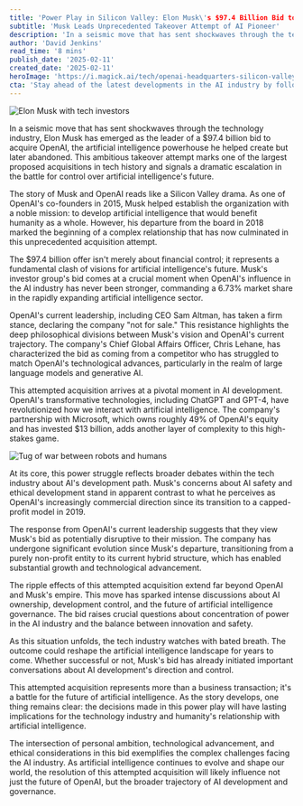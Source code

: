```yaml
---
title: 'Power Play in Silicon Valley: Elon Musk\'s $97.4 Billion Bid to Reclaim OpenAI'
subtitle: 'Musk Leads Unprecedented Takeover Attempt of AI Pioneer'
description: 'In a seismic move that has sent shockwaves through the technology industry, Elon Musk has emerged as the leader of a $97.4 billion bid to acquire OpenAI, the artificial intelligence powerhouse he helped create but later abandoned. This ambitious takeover attempt marks one of the largest proposed acquisitions in tech history and signals a dramatic escalation in the battle for control over artificial intelligence\'s future.'
author: 'David Jenkins'
read_time: '8 mins'
publish_date: '2025-02-11'
created_date: '2025-02-11'
heroImage: 'https://i.magick.ai/tech/openai-headquarters-silicon-valley.jpg'
cta: 'Stay ahead of the latest developments in the AI industry by following us on LinkedIn. Don\'t miss our exclusive coverage of this historic power play and other transformative tech stories.'
---
```


![Elon Musk with tech investors](https://i.magick.ai/PIXE/1739300741415_magick_img.webp)

In a seismic move that has sent shockwaves through the technology industry, Elon Musk has emerged as the leader of a $97.4 billion bid to acquire OpenAI, the artificial intelligence powerhouse he helped create but later abandoned. This ambitious takeover attempt marks one of the largest proposed acquisitions in tech history and signals a dramatic escalation in the battle for control over artificial intelligence's future.

The story of Musk and OpenAI reads like a Silicon Valley drama. As one of OpenAI's co-founders in 2015, Musk helped establish the organization with a noble mission: to develop artificial intelligence that would benefit humanity as a whole. However, his departure from the board in 2018 marked the beginning of a complex relationship that has now culminated in this unprecedented acquisition attempt.

The $97.4 billion offer isn't merely about financial control; it represents a fundamental clash of visions for artificial intelligence's future. Musk's investor group's bid comes at a crucial moment when OpenAI's influence in the AI industry has never been stronger, commanding a 6.73% market share in the rapidly expanding artificial intelligence sector.

OpenAI's current leadership, including CEO Sam Altman, has taken a firm stance, declaring the company "not for sale." This resistance highlights the deep philosophical divisions between Musk's vision and OpenAI's current trajectory. The company's Chief Global Affairs Officer, Chris Lehane, has characterized the bid as coming from a competitor who has struggled to match OpenAI's technological advances, particularly in the realm of large language models and generative AI.

This attempted acquisition arrives at a pivotal moment in AI development. OpenAI's transformative technologies, including ChatGPT and GPT-4, have revolutionized how we interact with artificial intelligence. The company's partnership with Microsoft, which owns roughly 49% of OpenAI's equity and has invested $13 billion, adds another layer of complexity to this high-stakes game.

![Tug of war between robots and humans](https://i.magick.ai/PIXE/1739300741418_magick_img.webp)

At its core, this power struggle reflects broader debates within the tech industry about AI's development path. Musk's concerns about AI safety and ethical development stand in apparent contrast to what he perceives as OpenAI's increasingly commercial direction since its transition to a capped-profit model in 2019.

The response from OpenAI's current leadership suggests that they view Musk's bid as potentially disruptive to their mission. The company has undergone significant evolution since Musk's departure, transitioning from a purely non-profit entity to its current hybrid structure, which has enabled substantial growth and technological advancement.

The ripple effects of this attempted acquisition extend far beyond OpenAI and Musk's empire. This move has sparked intense discussions about AI ownership, development control, and the future of artificial intelligence governance. The bid raises crucial questions about concentration of power in the AI industry and the balance between innovation and safety.

As this situation unfolds, the tech industry watches with bated breath. The outcome could reshape the artificial intelligence landscape for years to come. Whether successful or not, Musk's bid has already initiated important conversations about AI development's direction and control.

This attempted acquisition represents more than a business transaction; it's a battle for the future of artificial intelligence. As the story develops, one thing remains clear: the decisions made in this power play will have lasting implications for the technology industry and humanity's relationship with artificial intelligence.

The intersection of personal ambition, technological advancement, and ethical considerations in this bid exemplifies the complex challenges facing the AI industry. As artificial intelligence continues to evolve and shape our world, the resolution of this attempted acquisition will likely influence not just the future of OpenAI, but the broader trajectory of AI development and governance.